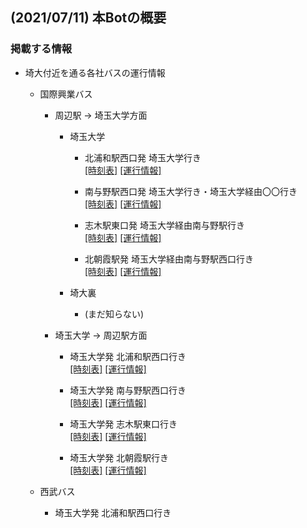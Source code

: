 ## (2021/07/11) 本Botの概要

### 掲載する情報
* 埼大付近を通る各社バスの運行情報
  * 国際興業バス
    * 周辺駅 → 埼玉大学方面
      * 埼玉大学
        * 北浦和駅西口発 埼玉大学行き<br />
          [[時刻表]](http://transfer.navitime.biz/5931bus/pc/diagram/BusDiagram?orvCode=00021176&course=0001000034&stopNo=1&poleId=5)
          [[運行情報]](http://www.kokusaibus.com/blsys/loca?VID=ldt&EID=nt&DSMK=2541&DK=2fd_2c8_kriar2-2fd_2c8_kriatr)

        * 南与野駅西口発 埼玉大学行き・埼玉大学経由〇〇行き<br />
          [[時刻表]](http://transfer.navitime.biz/5931bus/pc/diagram/BusDiagram?orvCode=00021362&course=0001000533&stopNo=1&poleId=1)
          [[運行情報]](http://www.kokusaibus.com/blsys/loca?VID=ldt&EID=nt&DSMK=3333&DK=385_6gj_krib2v-385_6gj_kriau4-385_6gj_kriath-385_6gj_krib34-385_6gj_krib07)

        * 志木駅東口発 埼玉大学経由南与野駅行き<br />
          [[時刻表]](https://transfer.navitime.biz/5931bus/pc/diagram/BusDiagram?orvCode=00021278&course=0001000422&stopNo=1)
          [[運行情報]](http://www.kokusaibus.com/blsys/loca?VID=ldt&EID=nt&DSMK=1340&DK=19s_2ho_kriau3-19s_2ho_no-19s_2ho_kriapt)

        * 北朝霞駅発 埼玉大学経由南与野駅西口行き<br />
          [[時刻表]](https://transfer.navitime.biz/5931bus/pc/diagram/BusDiagram?orvCode=00021352&course=0001000249&stopNo=1)
          [[運行情報]](http://www.kokusaibus.com/blsys/loca?VID=ldt&EID=nt&DSMK=1422&DK=1ce_6uc_krib06)

      * 埼大裏
        * (まだ知らない)

    * 埼玉大学 → 周辺駅方面
      * 埼玉大学発 北浦和駅西口行き<br />
        [[時刻表]](http://transfer.navitime.biz/5931bus/pc/diagram/BusDiagram?orvCode=00021229&course=0001000470&stopNo=1&poleId=3)
        [[運行情報]](http://www.kokusaibus.com/blsys/loca?VID=ldt&EID=nt&DSMK=15&DK=f_2gi_krib2u-f_2gi_kriau3-f_2gi_kriati-f_2gi_krib26-f_2gi_kriaub-f_2gi_1d0-f_2gi_krib06)

      * 埼玉大学発 南与野駅西口行き<br />
        [[時刻表]](http://transfer.navitime.biz/5931bus/pc/diagram/BusDiagram?orvCode=00021229&course=0001000249&stopNo=15&poleId=3)
        [[運行情報]](http://www.kokusaibus.com/blsys/loca?VID=ldt&EID=nt&DSMK=15&DK=f_2gi_krib2u-f_2gi_kriau3-f_2gi_kriati-f_2gi_krib26-f_2gi_kriaub-f_2gi_1d0-f_2gi_krib06)

      * 埼玉大学発 志木駅東口行き<br />
        [[時刻表]](http://transfer.navitime.biz/5931bus/pc/diagram/BusDiagram?orvCode=00021229&course=0001000683&stopNo=6)
        [[運行情報]](http://www.kokusaibus.com/blsys/loca?VID=ldt&EID=nt&DSMK=15&DK=f_529_krib2v-f_529_kriau4-f_529_krib34-f_529_krib07)
        
      * 埼玉大学発 北朝霞駅行き<br />
        [[時刻表]](http://transfer.navitime.biz/5931bus/pc/diagram/BusDiagram?orvCode=00021229&course=0001000533&stopNo=6)
        [[運行情報]](http://www.kokusaibus.com/blsys/loca?VID=ldt&EID=nt&DSMK=15&DK=f_529_krib2v-f_529_kriau4-f_529_krib34-f_529_krib07)

  * 西武バス
    * 埼玉大学発 北浦和駅西口行き